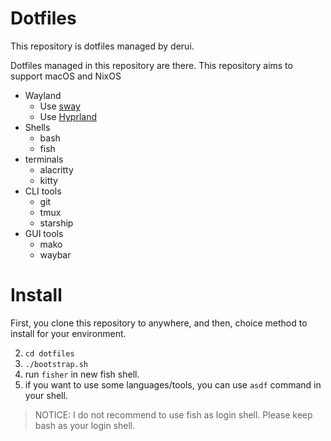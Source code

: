 # Dotfiles #
This repository is dotfiles managed by derui.

Dotfiles managed in this repository are there. This repository aims to support macOS and NixOS

- Wayland
  - Use [sway](https://github.com/swaywm/sway)
  - Use [Hyprland](https://hyprland.org/)
- Shells
  - bash
  - fish
- terminals
  - alacritty
  - kitty
- CLI tools
  - git
  - tmux
  - starship
- GUI tools
  - mako
  - waybar
  
  

# Install #

First, you clone this repository to anywhere, and then, choice method to install for your environment.


2. ``cd dotfiles``
3. ``./bootstrap.sh``
4. run ``fisher`` in new fish shell.
5. if you want to use some languages/tools, you can use `asdf` command in your shell.

> NOTICE: I do not recommend to use fish as login shell. Please keep bash as your login shell.
